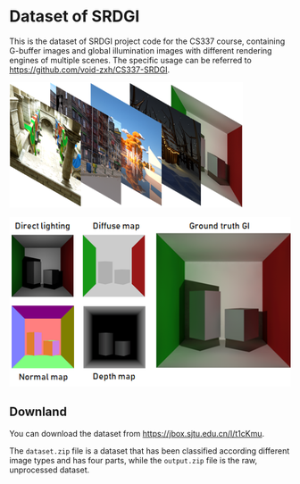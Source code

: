 # Dataset of SRDGI



This is the dataset of SRDGI project code for the CS337 course,  containing G-buffer images and global illumination images with different rendering engines of multiple scenes. The specific usage can be referred to https://github.com/void-zxh/CS337-SRDGI.

<img src="image1.png" alt="image1" style="zoom:70%;" />

![image-20220104180116925](image2.png)

## Downland

You can download the dataset from https://jbox.sjtu.edu.cn/l/t1cKmu.

The `dataset.zip` file is a dataset that has been classified according different image types and has four parts, while the `output.zip` file is the raw, unprocessed dataset.

